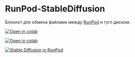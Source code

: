 # RunPod-StableDiffusion

      
Блокнот для обмена файлами между [RunPod](https://runpod.io?ref=27hxibcy) и гугл диском. 

[![Open in colab](https://colab.research.google.com/assets/colab-badge.svg)](https://colab.research.google.com/drive/13UMW1lbuxVRZOzZeHQfQPmZ05KHWNw7f)

[![Open in colab](https://img.shields.io/badge/YouTube-Channel-red)](https://www.youtube.com/c/TechnoMagix)
<div align="left">
  <a href="https://www.youtube.com/watch?v=D2uQufx3W94"><img src="https://img.youtube.com/vi/D2uQufx3W94/0.jpg" alt="Stable Diffusion in RunPod"></a>
</div>

